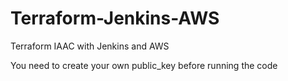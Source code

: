 # Terraform-Jenkins-AWS
Terraform IAAC with Jenkins and AWS

You need to create your own public_key before running the code
